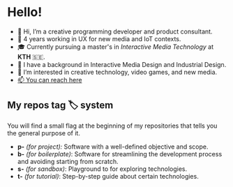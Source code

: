# Hello!
- 👋 Hi, I’m a creative programming developer and product consultant.
- 💼 4 years working in UX for new media and IoT contexts.
- 🎓 Currently pursuing a master's in *Interactive Media Technology* at **KTH** 🇸🇪.
- 📜 I have a background in Interactive Media Design and Industrial Design.
- 👀 I’m interested in creative technology, video games, and new media.
- [📫 You can reach here](https://how-to-find-me.netlify.app)

## My repos tag 🏷️ system
You will find a small flag at the beginning of my repositories that tells you the general purpose of it.
- **p-** *(for project):* Software with a well-defined objective and scope.
- **b-** *(for boilerplate)*: Software for streamlining the development process and avoiding starting from scratch.
- **s-** *(for sandbox)*: Playground to for exploring technologies.
- **t-** *(for tutorial)*: Step-by-step guide about certain technologies.
  
<!---
DavidGiraldoCode/DavidGiraldoCode is a ✨ special ✨ repository because its `README.md` (this file) appears on your GitHub profile.
You can click the Preview link to take a look at your changes.
--->
